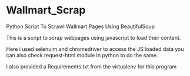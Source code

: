# Wallmart_Scrap
Python Script To Scrawl Wallmart Pages Using BeautifulSoup

This is a script to scrap webpages using javascript to load their content.

Here i used selenuim and chromedriver to access the JS loaded data you can also check request-html module in python to do the same.

I also provided a Requirements.txt from the virtualenv for this program
